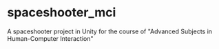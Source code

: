 # spaceshooter_mci
A spaceshooter project in Unity for the course of "Advanced Subjects in Human-Computer Interaction"
